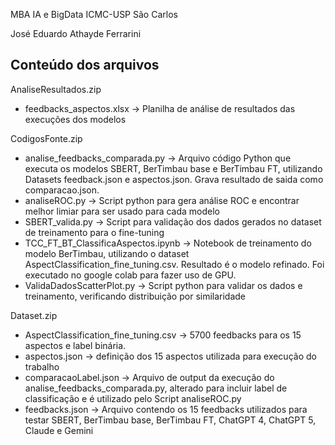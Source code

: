 MBA IA e BigData ICMC-USP São Carlos

José Eduardo Athayde Ferrarini

Conteúdo dos arquivos
----------------------

AnaliseResultados.zip
- feedbacks_aspectos.xlsx                -> Planilha de análise de resultados das execuções dos modelos

CodigosFonte.zip
- analise_feedbacks_comparada.py          -> Arquivo código Python que executa os modelos SBERT, BerTimbau base e BerTimbau FT, utilizando Datasets feedback.json e aspectos.json. Grava resultado de saida como comparacao.json.
- analiseROC.py                           -> Script python para gera análise ROC e encontrar melhor limiar para ser usado para cada modelo
- SBERT_valida.py                         -> Script para validação dos dados gerados no dataset de treinamento para o fine-tuning
- TCC_FT_BT_ClassificaAspectos.ipynb      -> Notebook de treinamento do modelo BerTimbau, utilizando o dataset AspectClassification_fine_tuning.csv. Resultado é o modelo refinado. Foi executado no google colab para fazer uso de GPU.
- ValidaDadosScatterPlot.py               -> Script python para validar os dados e treinamento, verificando distribuição por similaridade

Dataset.zip
- AspectClassification_fine_tuning.csv    -> 5700 feedbacks para os 15 aspectos e label binária.
- aspectos.json                           -> definição dos 15 aspectos utilizada para execução do trabalho
- comparacaoLabel.json                    -> Arquivo de output da execução do analise_feedbacks_comparada.py, alterado para incluir label de classificação e é utilizado pelo Script analiseROC.py
- feedbacks.json                          -> Arquivo contendo os 15 feedbacks utilizados para testar SBERT, BerTimbau base, BerTimbau FT, ChatGPT 4, ChatGPT 5, Claude e Gemini

